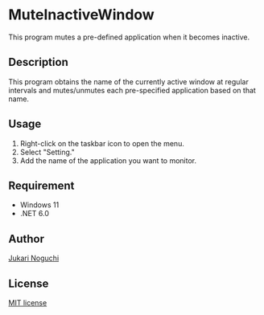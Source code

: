 # MuteInactiveWindow
This program mutes a pre-defined application when it becomes inactive.

## Description
This program obtains the name of the currently active window at regular intervals and mutes/unmutes each pre-specified application based on that name.

## Usage
1. Right-click on the taskbar icon to open the menu. 
1. Select "Setting." 
1. Add the name of the application you want to monitor.

## Requirement
- Windows 11
- .NET 6.0

## Author
[Jukari Noguchi](https://twitter.com/jukari_N_U)

## License
[MIT license](https://en.wikipedia.org/wiki/MIT_License)
